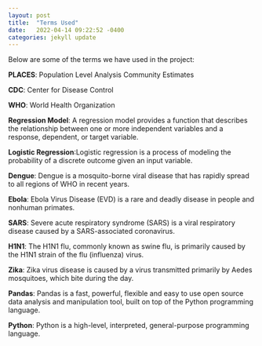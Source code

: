 ```yaml
---
layout: post
title:  "Terms Used"
date:   2022-04-14 09:22:52 -0400
categories: jekyll update
---
```

Below are some of the terms we have used in the project:

**PLACES**: Population Level Analysis Community Estimates  

**CDC**: Center for Disease Control  

**WHO**:  World Health Organization  

**Regression Model**: ​​A regression model provides a function that describes the relationship between one or more independent variables and a response, dependent, or target variable.  

**Logistic Regression**:Logistic regression is a process of modeling the probability of a discrete outcome given an input variable.  

**Dengue**: Dengue is a mosquito-borne viral disease that has rapidly spread to all regions of WHO in recent years.  

**Ebola**: Ebola Virus Disease (EVD) is a rare and deadly disease in people and nonhuman primates.  

**SARS**: Severe acute respiratory syndrome (SARS) is a viral respiratory disease caused by a SARS-associated coronavirus.  

**H1N1**: The H1N1 flu, commonly known as swine flu, is primarily caused by the H1N1 strain of the flu (influenza) virus.  

**Zika**: Zika virus disease is caused by a virus transmitted primarily by Aedes mosquitoes, which bite during the day.  

**Pandas**: Pandas is a fast, powerful, flexible and easy to use open source data analysis and manipulation tool, built on top of the Python programming language.  

**Python**: Python is a high-level, interpreted, general-purpose programming language.  